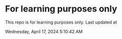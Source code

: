 # For learning purposes only
This repo is for learning purposes only.
Last updated at

Wednesday, April 17, 2024 5:10:42 AM

